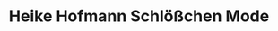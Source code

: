 ---
title: "Heike Hofmann Schlößchen Mode"
url: /moritzburg/heike-hofmann-schloesschen-mode/
shop: Kleidung
---